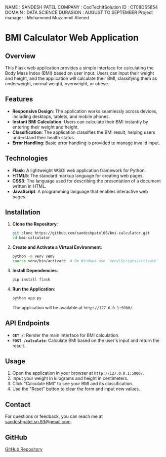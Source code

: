 NAME : SANDESH PATEL
COMPANY : CodTechItSolution
ID : CT08DS5854
DOMAIN : DATA SCIENCE
DURASION : AUGUST TO SEPTEMBER
Project manager : Mohammed Muzammil Ahmed

# BMI Calculator Web Application

## Overview

This Flask web application provides a simple interface for calculating the Body Mass Index (BMI) based on user input. Users can input their weight and height, and the application will calculate their BMI, classifying them as underweight, normal weight, overweight, or obese.

## Features

- **Responsive Design**: The application works seamlessly across devices, including desktops, tablets, and mobile phones.
- **Instant BMI Calculation**: Users can calculate their BMI instantly by entering their weight and height.
- **Classification**: The application classifies the BMI result, helping users understand their health status.
- **Error Handling**: Basic error handling is provided to manage invalid input.

## Technologies

- **Flask**: A lightweight WSGI web application framework for Python.
- **HTML5**: The standard markup language for creating web pages.
- **CSS3**: The language used for describing the presentation of a document written in HTML.
- **JavaScript**: A programming language that enables interactive web pages.

## Installation

1. **Clone the Repository**:

    ```bash
    git clone https://github.com/sandeshpatel06/bmi-calculator.git
    cd bmi-calculator
    ```

2. **Create and Activate a Virtual Environment**:

    ```bash
    python -m venv venv
    source venv/bin/activate  # On Windows use `venv\Scripts\activate`
    ```

3. **Install Dependencies**:

    ```bash
    pip install flask
    ```

4. **Run the Application**:

    ```bash
    python app.py
    ```

    The application will be available at `http://127.0.0.1:5000/`.

## API Endpoints

- **`GET /`**: Render the main interface for BMI calculation.
- **`POST /calculate`**: Calculate BMI based on the user's input and return the result.

## Usage

1. Open the application in your browser at `http://127.0.0.1:5000/`.
2. Input your weight in kilograms and height in centimeters.
3. Click "Calculate BMI" to see your BMI and its classification.
4. Use the "Reset" button to clear the form and input new values.

## Contact

For questions or feedback, you can reach me at [sandeshpatel.sp.93@gmail.com](mailto:sandeshpatel.sp.93@gmail.com).

## GitHub

[GitHub Repository](https://github.com/sandeshpatel06/)
